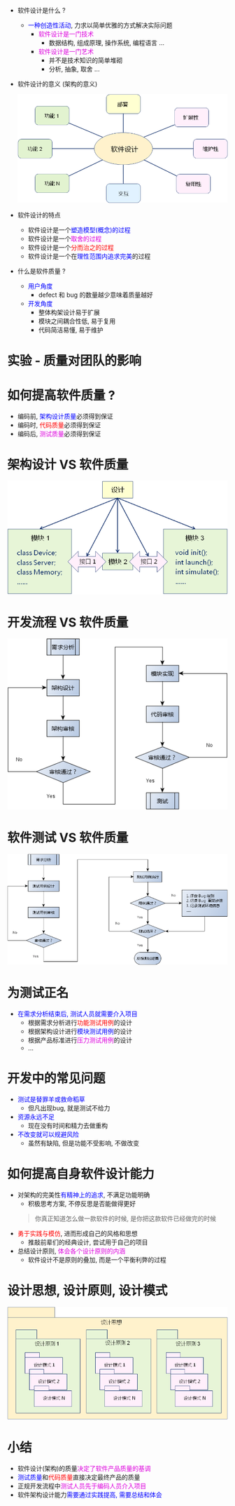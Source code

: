 - 软件设计是什么 ?
    - <font color=blue>一种创造性活动</font>, 力求以简单优雅的方式解决实际问题
        - <font color=#d0d>软件设计是一门技术</font>
            - 数据结构, 组成原理, 操作系统, 编程语言 ...
        - <font color=#d0d>软件设计是一门艺术</font>
            - 并不是技术知识的简单堆砌
            - 分析, 抽象, 取舍 ...

- 软件设计的意义 (架构的意义)

    ![](_v_images_18/1.png)

- 软件设计的特点
    - 软件设计是一个<font color=blue>塑造模型(概念)的过程</font>
    - 软件设计是一个<font color=#d0d>取舍的过程</font>
    - 软件设计是一个<font color=red>分而治之的过程</font>
    - 软件设计是一个在<font color=blue>理性范围内追求完美</font>的过程

- 什么是软件质量 ?
    - <font color=blue>用户角度</font>
        - defect 和 bug 的数量越少意味着质量越好
    - <font color=blue>开发角度</font>
        - 整体构架设计易于扩展
        - 模块之间耦合性低, 易于复用
        - 代码简洁易懂, 易于维护

# 实验 - 质量对团队的影响

# 如何提高软件质量 ?
- 编码前, <font color=blue>架构设计质量</font>必须得到保证
- 编码时, <font color=red>代码质量</font>必须得到保证
- 编码后, <font color=#d0d>测试质量</font>必须得到保证

# 架构设计 VS 软件质量
![](_v_images_18/2.png)

# 开发流程 VS 软件质量
![](_v_images_18/3.png)

# 软件测试 VS 软件质量
![](_v_images_18/4.png)

# 为测试正名
- <font color=blue>在需求分析结束后, 测试人员就需要介入项目</font>
    - 根据需求分析进行<font color=red>功能测试用例</font>的设计
    - 根据架构设计进行<font color=blue>模块测试用例</font>的设计
    - 根据产品标准进行<font color=#d0d>压力测试用例</font>的设计
    - ...

# 开发中的常见问题
- <font color=blue>测试是替罪羊或救命稻草</font>
    - 但凡出现bug, 就是测试不给力
- <font color=blue>资源永远不足</font>
    - 现在没有时间和精力去做重构
- <font color=blue>不改变就可以规避风险</font>
    - 虽然有缺陷, 但是功能不受影响, 不做改变

# 如何提高自身软件设计能力
- 对架构的完美性<font color=blue>有精神上的追求</font>, 不满足功能明确
    - 积极思考方案, 不停反思是否能做得更好
    > 你真正知道怎么做一款软件的时候, 是你把这款软件已经做完的时候
- <font color=red>勇于实践与模仿</font>, 进而形成自己的风格和思想
    - 推敲前辈们的经典设计, 尝试用于自己的项目
- 总结设计原则, <font color=#d0d>体会各个设计原则的内涵</font>
    - 软件设计不是原则的叠加, 而是一个平衡利弊的过程

# 设计思想, 设计原则, 设计模式
![](_v_images_18/5.png)

# 小结
- 软件设计(架构)的质量<font color=#d0d>决定了软件产品质量的基调</font>
- <font color=blue>测试质量</font>和<font color=red>代码质量</font>直接决定最终产品的质量
- 正规开发流程中<font color=#d0d>测试人员先于编码人员介入项目</font>
- 软件架构设计能力<font color=blue>需要通过实践提高, 需要总结和体会</font>
